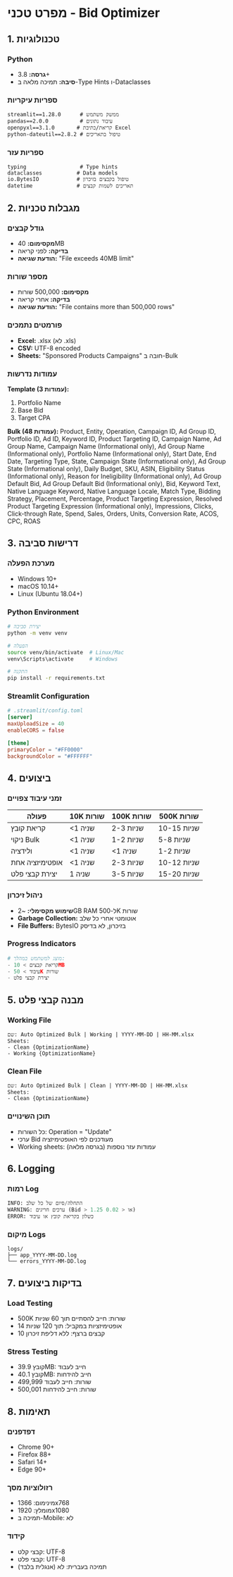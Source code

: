 # מפרט טכני - Bid Optimizer

## 1. טכנולוגיות

### Python
- **גרסה:** 3.8+
- **סיבה:** תמיכה מלאה ב-Type Hints ו-Dataclasses

### ספריות עיקריות
```
streamlit==1.28.0      # ממשק משתמש
pandas==2.0.0          # עיבוד נתונים
openpyxl==3.1.0       # קריאת/כתיבת Excel
python-dateutil==2.8.2 # טיפול בתאריכים
```

### ספריות עזר
```
typing                 # Type hints
dataclasses           # Data models
io.BytesIO            # טיפול בקבצים בזיכרון
datetime              # תאריכים לשמות קבצים
```

## 2. מגבלות טכניות

### גודל קבצים
- **מקסימום:** 40MB
- **בדיקה:** לפני קריאה
- **הודעת שגיאה:** "File exceeds 40MB limit"

### מספר שורות
- **מקסימום:** 500,000 שורות
- **בדיקה:** אחרי קריאה
- **הודעת שגיאה:** "File contains more than 500,000 rows"

### פורמטים נתמכים
- **Excel:** .xlsx (לא .xls)
- **CSV:** UTF-8 encoded
- **Sheets:** "Sponsored Products Campaigns" חובה ב-Bulk

### עמודות נדרשות

**Template (3 עמודות):**
1. Portfolio Name
2. Base Bid
3. Target CPA

**Bulk (48 עמודות):**
Product, Entity, Operation, Campaign ID, Ad Group ID, Portfolio ID, Ad ID, Keyword ID, Product Targeting ID, Campaign Name, Ad Group Name, Campaign Name (Informational only), Ad Group Name (Informational only), Portfolio Name (Informational only), Start Date, End Date, Targeting Type, State, Campaign State (Informational only), Ad Group State (Informational only), Daily Budget, SKU, ASIN, Eligibility Status (Informational only), Reason for Ineligibility (Informational only), Ad Group Default Bid, Ad Group Default Bid (Informational only), Bid, Keyword Text, Native Language Keyword, Native Language Locale, Match Type, Bidding Strategy, Placement, Percentage, Product Targeting Expression, Resolved Product Targeting Expression (Informational only), Impressions, Clicks, Click-through Rate, Spend, Sales, Orders, Units, Conversion Rate, ACOS, CPC, ROAS

## 3. דרישות סביבה

### מערכת הפעלה
- Windows 10+
- macOS 10.14+
- Linux (Ubuntu 18.04+)

### Python Environment
```bash
# יצירת סביבה
python -m venv venv

# הפעלה
source venv/bin/activate  # Linux/Mac
venv\Scripts\activate     # Windows

# התקנה
pip install -r requirements.txt
```

### Streamlit Configuration
```toml
# .streamlit/config.toml
[server]
maxUploadSize = 40
enableCORS = false

[theme]
primaryColor = "#FF0000"
backgroundColor = "#FFFFFF"
```

## 4. ביצועים

### זמני עיבוד צפויים
| פעולה | 10K שורות | 100K שורות | 500K שורות |
|--------|-----------|-------------|--------------|
| קריאת קובץ | <1 שניה | 2-3 שניות | 10-15 שניות |
| ניקוי Bulk | <1 שניה | 1-2 שניות | 5-8 שניות |
| ולידציה | <1 שניה | <1 שניה | 1-2 שניות |
| אופטימיזציה אחת | <1 שניה | 2-3 שניות | 10-12 שניות |
| יצירת קבצי פלט | 1 שניה | 3-5 שניות | 15-20 שניות |

### ניהול זיכרון
- **שימוש מקסימלי:** ~2GB RAM ל-500K שורות
- **Garbage Collection:** אוטומטי אחרי כל שלב
- **File Buffers:** BytesIO בזיכרון, לא בדיסק

### Progress Indicators
```python
# מוצג למשתמש במהלך:
- קריאת קבצים > 10MB
- עיבוד > 50K שורות
- יצירת קבצי פלט
```

## 5. מבנה קבצי פלט

### Working File
```
שם: Auto Optimized Bulk | Working | YYYY-MM-DD | HH-MM.xlsx
Sheets: 
- Clean {OptimizationName}
- Working {OptimizationName}
```

### Clean File
```
שם: Auto Optimized Bulk | Clean | YYYY-MM-DD | HH-MM.xlsx
Sheets:
- Clean {OptimizationName}
```

### תוכן השינויים
- כל השורות: Operation = "Update"
- ערכי Bid מעודכנים לפי האופטימיזציה
- Working sheets: עמודות עזר נוספות (בגרסה מלאה)

## 6. Logging

### רמות Log
```python
INFO: התחלה/סיום של כל שלב
WARNING: ערכים חריגים (Bid > 1.25 או < 0.02)
ERROR: כשלון בקריאת קובץ או עיבוד
```

### מיקום Logs
```
logs/
├── app_YYYY-MM-DD.log
└── errors_YYYY-MM-DD.log
```

## 7. בדיקות ביצועים

### Load Testing
- 500K שורות: חייב להסתיים תוך 60 שניות
- 14 אופטימיזציות במקביל: תוך 120 שניות
- 10 קבצים ברצף: ללא דליפת זיכרון

### Stress Testing
- קובץ 39.9MB: חייב לעבוד
- קובץ 40.1MB: חייב להידחות
- 499,999 שורות: חייב לעבוד
- 500,001 שורות: חייב להידחות

## 8. תאימות

### דפדפנים
- Chrome 90+
- Firefox 88+
- Safari 14+
- Edge 90+

### רזולוציות מסך
- מינימום: 1366x768
- מומלץ: 1920x1080
- תמיכה ב-Mobile: לא

### קידוד
- קבצי קלט: UTF-8
- קבצי פלט: UTF-8
- תמיכה בעברית: לא (אנגלית בלבד)
